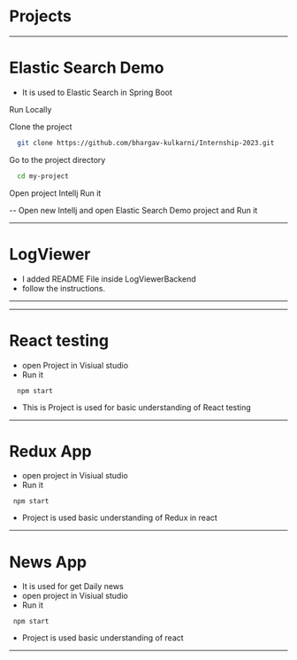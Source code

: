 
# Projects
---

# Elastic Search Demo

- It is used to Elastic Search in Spring Boot

 Run Locally

Clone the project

```bash
  git clone https://github.com/bhargav-kulkarni/Internship-2023.git
```

Go to the project directory

```bash
  cd my-project
```

Open project Intellj 
Run it

--
Open new Intellj and open Elastic Search Demo project  and Run it 

---

#  LogViewer 
 - I added README File inside LogViewerBackend 
 - follow the instructions.


---
---

# React testing

- open Project in Visiual studio 
- Run it

```
  npm start
```
- This is Project is used for basic understanding of React testing


----
# Redux App
- open project in Visiual studio
- Run it

```
 npm start
```

- Project is used basic understanding of Redux in react

---

# News App
- It is used for get Daily news
- open project in Visiual studio
- Run it

```
 npm start
```

- Project is used basic understanding of react
---
